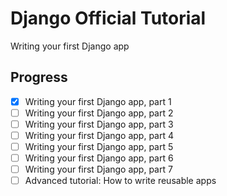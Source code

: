 # Django Official Tutorial
Writing your first Django app

## Progress
- [x] Writing your first Django app, part 1
- [ ] Writing your first Django app, part 2
- [ ] Writing your first Django app, part 3
- [ ] Writing your first Django app, part 4
- [ ] Writing your first Django app, part 5
- [ ] Writing your first Django app, part 6
- [ ] Writing your first Django app, part 7
- [ ] Advanced tutorial: How to write reusable apps
